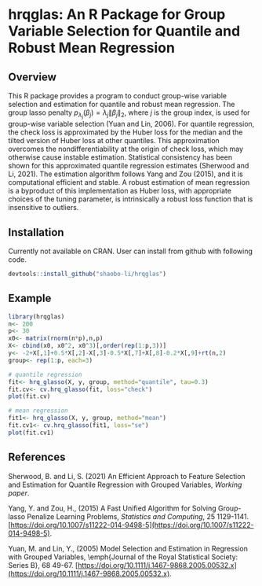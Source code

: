 # hrqglas: An R Package for Group Variable Selection for Quantile and Robust Mean Regression

## Overview

This R package provides a program to conduct group-wise variable selection and estimation for quantile and robust mean regression. The group lasso penalty $p_{\lambda_j}(\beta_j)=\lambda_j\|\beta_j\|_2$, where $j$ is the group index, is used for group-wise variable selection (Yuan and Lin, 2006). For quantile regression, the check loss is approximated by the Huber loss for the median and the tilted version of Huber loss at other quantiles. This approximation overcomes the nondifferentiability at the origin of check loss, which may otherwise cause instable estimation. Statistical consistency has been shown for this approximated quantile regression estimates (Sherwood and Li, 2021). The estimation algorithm follows Yang and Zou (2015), and it is computational efficient and stable. A robust estimation of mean regression is a byproduct of this implementation as Huber loss, with appropriate choices of the tuning parameter, is intrinsically a robust loss function that is insensitive to outliers. 

## Installation

Currently not available on CRAN. User can install from github with following code.

``` r
devtools::install_github("shaobo-li/hrqglas")
```

## Example

``` r
library(hrqglas)
n<- 200
p<- 30
x0<- matrix(rnorm(n*p),n,p)
X<- cbind(x0, x0^2, x0^3)[,order(rep(1:p,3))]
y<- -2+X[,1]+0.5*X[,2]-X[,3]-0.5*X[,7]+X[,8]-0.2*X[,9]+rt(n,2)
group<- rep(1:p, each=3)

# quantile regression
fit<- hrq_glasso(X, y, group, method="quantile", tau=0.3)
fit.cv<- cv.hrq_glasso(fit, loss="check")
plot(fit.cv)

# mean regression
fit1<- hrq_glasso(X, y, group, method="mean")
fit.cv1<- cv.hrq_glasso(fit1, loss="se")
plot(fit.cv1)
```



## References

Sherwood, B. and Li, S. (2021) An Efficient Approach to Feature Selection and Estimation for Quantile Regression with Grouped Variables, *Working paper*.
 
Yang, Y. and Zou, H., (2015) A Fast Unified Algorithm for Solving Group-lasso Penalize Learning Problems, *Statistics and Computing*, 25 1129-1141. [https://doi.org/10.1007/s11222-014-9498-5](https://doi.org/10.1007/s11222-014-9498-5).

Yuan, M. and Lin, Y., (2005) Model Selection and Estimation in Regression with Grouped Variables, \emph{Journal of the Royal Statistical Society: Series B}, 68 49-67.  [https://doi.org/10.1111/j.1467-9868.2005.00532.x](https://doi.org/10.1111/j.1467-9868.2005.00532.x).